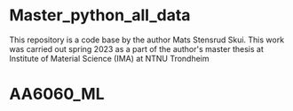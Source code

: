 # Master_python_all_data

This repository is a code base by the author Mats Stensrud Skui.
This work was carried out spring 2023 as a part of the author's master thesis at Institute of Material Science (IMA) at NTNU Trondheim
# AA6060_ML
